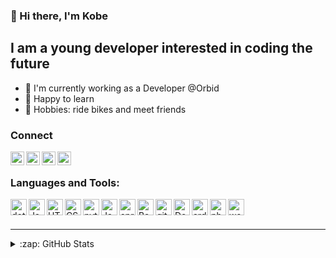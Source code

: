 ### 👋 Hi there, I'm Kobe

## I am a young developer interested in coding the future

- 💼 I'm currently working as a Developer @Orbid
- 🔮 Happy to learn
- 🎈 Hobbies: ride bikes and meet friends


### Connect
[<img align="left" alt="LinkedIn" width="22px" src="https://www.svgrepo.com/show/157006/linkedin.svg" />][linkedin]
[<img align="left" alt="kobe-wulteputte.github.io" width="22px" src="https://www.svgrepo.com/show/75635/link.svg" />][website]
[<img align="left" alt="Instagram" width="22px" src="https://www.svgrepo.com/show/111199/instagram.svg" />][instagram]
[<img align="left" alt="Strava" width="22px" src="https://www.svgrepo.com/show/349518/strava.svg" />][strava]

<br>

### Languages and Tools:

<img align="left" alt="dotnet" width="26px" src="https://cdn.jsdelivr.net/gh/devicons/devicon/icons/dotnetcore/dotnetcore-original.svg" />
<img align="left" alt="Javascript" width="26px" src="https://cdn.jsdelivr.net/gh/devicons/devicon/icons/javascript/javascript-original.svg"/>
<img align="left" alt="HTML5" width="26px" src="https://cdn.jsdelivr.net/gh/devicons/devicon/icons/html5/html5-original.svg"/>
<img align="left" alt="CSS3" width="26px" src="https://cdn.jsdelivr.net/gh/devicons/devicon/icons/css3/css3-original.svg"/>
<img align="left" alt="python" width="26px" src="https://cdn.jsdelivr.net/gh/devicons/devicon/icons/python/python-original.svg"/>
<img align="left" alt="Java" width="26px" src="https://cdn.jsdelivr.net/gh/devicons/devicon/icons/java/java-original-wordmark.svg"/>
<img align="left" alt="spring" width="26px" src="https://cdn.jsdelivr.net/gh/devicons/devicon/icons/spring/spring-original.svg"/>
<img align="left" alt="Bash" width="26px" src="https://cdn.jsdelivr.net/gh/devicons/devicon/icons/bash/bash-original.svg"/>
<img align="left" alt="git" width="26px" src="https://cdn.jsdelivr.net/gh/devicons/devicon/icons/git/git-original.svg"/>
<img align="left" alt="Docker" width="26px" src="https://cdn.jsdelivr.net/gh/devicons/devicon/icons/docker/docker-original.svg"/>
<img align="left" alt="arduino" width="26px" src="https://cdn.jsdelivr.net/gh/devicons/devicon/icons/arduino/arduino-original.svg"/>
<img align="left" alt="photoshop" width="26px" src="https://cdn.jsdelivr.net/gh/devicons/devicon/icons/photoshop/photoshop-plain.svg"/>
<img align="left" alt="wordpress" width="26px" src="https://cdn.jsdelivr.net/gh/devicons/devicon/icons/wordpress/wordpress-original.svg"/>

<br>
<br>

---

<details>
  <summary>:zap: GitHub Stats</summary>

  <img align="left" alt="codeSTACKr's GitHub Stats" src="https://github-readme-stats.vercel.app/api?username=kobe-wulteputte&show_icons=true&hide_border=true" />

</details>


<br>
<br>

[website]: https://kobe-wulteputte.github.io/
[instagram]: https://www.instagram.com/kobewulteputte/
[linkedin]: https://www.linkedin.com/in/kobe-w/
[strava]: https://www.strava.com/athletes/18349314
